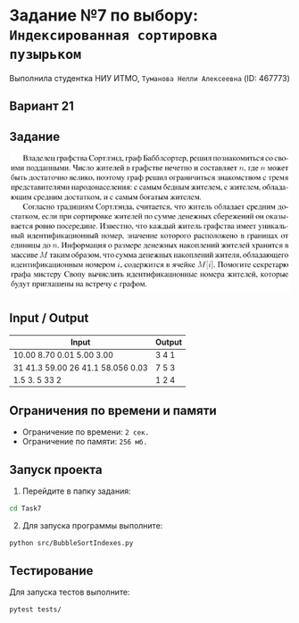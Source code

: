 # Задание №7 по выбору: `Индексированная сортировка пузырьком`
Выполнила студентка НИУ ИТМО, `Туманова Нелли Алексеевна` (ID: 467773)

## Вариант 21

## Задание 
![img.png](task.png)

## Input / Output 

| Input                             | Output |
|-----------------------------------|--------|
| 10.00 8.70 0.01 5.00 3.00         | 3 4 1  |
| 31 41.3 59.00 26 41.1 58.056 0.03 | 7 5 3  |
| 1.5 3. 5 33 2                     | 1 2 4  |

## Ограничения по времени и памяти

- Ограничение по времени: `2 сек.`
- Ограничение по памяти: `256 мб.`


## Запуск проекта
1. Перейдите в папку задания:
```bash
cd Task7
```

2. Для запуска программы выполните:
```bash
python src/BubbleSortIndexes.py
```

## Тестирование
Для запуска тестов выполните:
```bash
pytest tests/
```